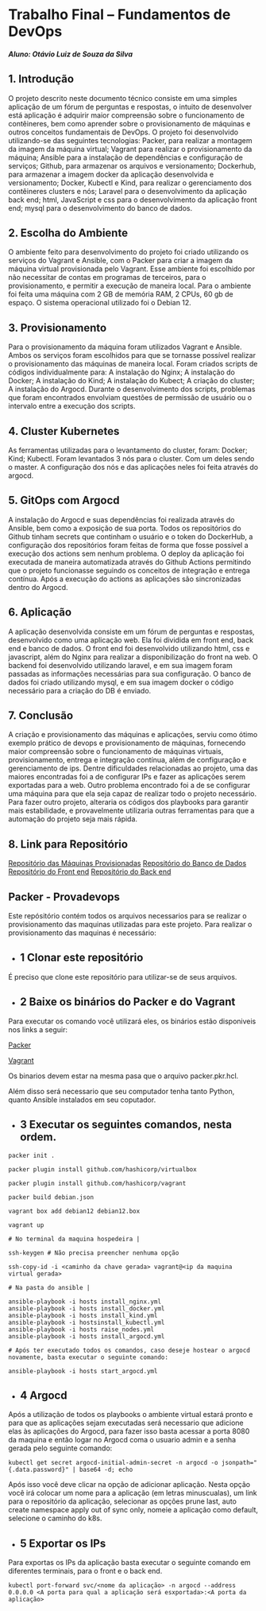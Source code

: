 # Trabalho Final – Fundamentos de DevOps

##### Aluno: Otávio Luiz de Souza da Silva

## 1. Introdução
	
 O projeto descrito neste documento técnico consiste em uma simples aplicação de um fórum de perguntas e respostas, o intuito de desenvolver está aplicação é adquirir maior compreensão sobre o funcionamento de contêineres, bem como aprender sobre o provisionamento de máquinas e outros conceitos fundamentais de DevOps. O projeto foi desenvolvido utilizando-se das seguintes tecnologias: Packer, para realizar a montagem da imagem da máquina virtual; Vagrant para realizar o provisionamento da máquina; Ansible para a instalação de dependências e configuração de serviços; Github, para armazenar os arquivos e versionamento; Dockerhub, para armazenar a imagem docker da aplicação desenvolvida e versionamento; Docker, Kubectl e Kind, para realizar o gerenciamento dos contêineres clusters e nós; Laravel para o desenvolvimento da aplicação back end; html, JavaScript e css para o desenvolvimento da aplicação front end; mysql para o desenvolvimento do banco de dados.
## 2. Escolha do Ambiente
	
 O ambiente feito para desenvolvimento do projeto foi criado utilizando os serviços do Vagrant e Ansible, com o Packer para criar a imagem da máquina virtual provisionada pelo Vagrant. Esse ambiente foi escolhido por não necessitar de contas em programas de terceiros, para o provisionamento, e permitir a execução de maneira local.
Para o ambiente foi feita uma máquina com 2 GB de memória RAM, 2 CPUs, 60 gb de espaço. O sistema operacional utilizado foi o Debian 12. 
## 3. Provisionamento
Para o provisionamento da máquina foram utilizados Vagrant e Ansible. Ambos os serviços foram escolhidos para que se tornasse possível realizar o provisionamento das máquinas de maneira local. 
Foram criados scripts de códigos individualmente para: A instalação do Nginx; A instalação do Docker; A instalação do Kind; A instalação do Kubect; A criação do cluster; A instalação do Argocd.
	Durante o desenvolvimento dos scripts, problemas que foram encontrados envolviam questões de permissão de usuário ou o intervalo entre a execução dos scripts.
## 4. Cluster Kubernetes
	
 As ferramentas utilizadas para o levantamento do cluster, foram: Docker; Kind; Kubectl. Foram levantados 3 nós para o cluster. Com um deles sendo o master. A configuração dos nós e das aplicações neles foi feita através do argocd.
## 5. GitOps com Argocd
	
 A instalação do Argocd e suas dependências foi realizada através do Ansible, bem como a exposição de sua porta. Todos os repositórios do Github tinham secrets que continham o usuário e o token do DockerHub, a configuração dos repositórios foram feitas de forma que fosse possível a execução dos actions sem nenhum problema.
	O deploy da aplicação foi executada de maneira automatizada através do Github Actions permitindo que o projeto funcionasse seguindo os conceitos de integração e entrega contínua. Após a execução do actions as aplicações são sincronizadas dentro do Argocd.
## 6. Aplicação
A aplicação desenvolvida consiste em um fórum de perguntas e respostas, desenvolvido como uma aplicação web. Ela foi dividida em front end, back end e banco de dados. O front end foi desenvolvido utilizando html, css e javascript, além do Nginx para realizar a disponibilização do front na web. O backend foi desenvolvido utilizando laravel, e em sua imagem foram passadas as informações necessárias para sua configuração. O banco de dados foi criado utilizando mysql, e em sua imagem docker o código necessário para a criação do DB é enviado.
## 7. Conclusão
	
 A criação e provisionamento das máquinas e aplicações, serviu como ótimo exemplo prático de devops e provisionamento de máquinas, fornecendo maior compreensão sobre o funcionamento de máquinas virtuais, provisionamento, entrega e integração contínua, além de configuração e gerenciamento de ips.
	Dentre dificuldades relacionadas ao projeto, uma das maiores encontradas foi a de configurar IPs e fazer as aplicações serem exportadas para a web. Outro problema encontrado foi a de se configurar uma máquina para que ela seja capaz de realizar todo o projeto necessário.
	Para fazer outro projeto, alteraria os códigos dos playbooks para garantir mais estabilidade, e provavelmente utilizaria outras ferramentas para que a automação do projeto seja mais rápida.
## 8. Link para Repositório
[Repositório das Máquinas Provisionadas](https://github.com/Otaviopax/Packer-Projetodevops)
[Repositório do Banco de Dados](https://github.com/Otaviopax/MySQL-Projetodevops.git)
[Repositório do Front end](https://github.com/victtows/Front-Projetodevops.git) 
[Repositório do Back end](https://github.com/FabioPYAug/AnonyQuest.git) 

## Packer - Provadevops

Este repósitório contém todos os arquivos necessarios para se realizar o provisionamento das maquinas utilizadas para este projeto.
Para realizar o provisionamento das maquinas é necessário:

- ## 1 Clonar este repositório
É preciso que clone este repositório para utilizar-se de seus arquivos.

- ## 2 Baixe os binários do Packer e do Vagrant
Para executar os comando você utilizará eles, os binários estão disponiveis nos links a seguir:

[Packer](https://developer.hashicorp.com/packer/install)

[Vagrant](https://developer.hashicorp.com/vagrant/install)

Os binarios devem estar na mesma pasa que o arquivo packer.pkr.hcl.

Além disso será necessario que seu computador tenha tanto Python, quanto Ansible instalados em seu coputador.

- ## 3 Executar os seguintes comandos, nesta ordem.
~~~
packer init .

packer plugin install github.com/hashicorp/virtualbox

packer plugin install github.com/hashicorp/vagrant

packer build debian.json

vagrant box add debian12 debian12.box

vagrant up

# No terminal da maquina hospedeira |

ssh-keygen # Não precisa preencher nenhuma opção

ssh-copy-id -i <caminho da chave gerada> vagrant@<ip da maquina virtual gerada>

# Na pasta do ansible |

ansible-playbook -i hosts install_nginx.yml
ansible-playbook -i hosts install_docker.yml
ansible-playbook -i hosts install_kind.yml
ansible-playbook -i hostsinstall_kubectl.yml
ansible-playbook -i hosts raise_nodes.yml
ansible-playbook -i hosts install_argocd.yml

# Após ter executado todos os comandos, caso deseje hostear o argocd novamente, basta executar o seguinte comando:

ansible-playbook -i hosts start_argocd.yml

~~~

- ## 4 Argocd
Após a utilização de todos os playbooks o ambiente virtual estará pronto e para que as aplicações sejam executadas será necessario que adicione elas às aplicações do Argocd, para fazer isso basta acessar a porta 8080 da maquina e então logar no Argocd coma o usuario admin e a senha gerada pelo seguinte comando:
~~~
kubectl get secret argocd-initial-admin-secret -n argocd -o jsonpath="{.data.password}" | base64 -d; echo
~~~
Após isso você deve clicar na opção de adicionar aplicação. Nesta opção você irá colocar um nome para a aplicação (em letras minuscualas), um link para o repositório da aplicação, selecionar as opções prune last, auto create namespace apply out of sync only, nomeie a aplicação como default, selecione o caminho do k8s.


- ## 5 Exportar os IPs
Para exportas os IPs da aplicação basta executar o seguinte comando em diferentes terminais, para o front e o back end.
~~~
kubectl port-forward svc/<nome da aplicação> -n argocd --address 0.0.0.0 <A porta para qual a aplicação será esxportada>:<A porta da aplicação>
~~~
